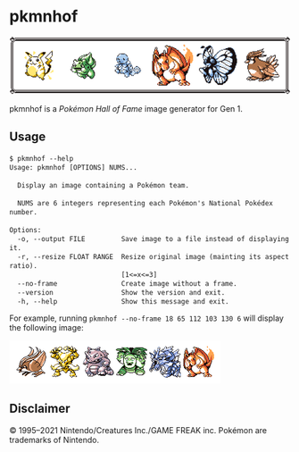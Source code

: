 # pkmnhof

![project banner](assets/banner.png)

pkmnhof is a _Pokémon Hall of Fame_ image generator for Gen 1.

## Usage

```console
$ pkmnhof --help
Usage: pkmnhof [OPTIONS] NUMS...

  Display an image containing a Pokémon team.

  NUMS are 6 integers representing each Pokémon's National Pokédex number.

Options:
  -o, --output FILE         Save image to a file instead of displaying it.
  -r, --resize FLOAT RANGE  Resize original image (mainting its aspect ratio).
                            [1<=x<=3]
  --no-frame                Create image without a frame.
  --version                 Show the version and exit.
  -h, --help                Show this message and exit.
```

For example, running `pkmnhof --no-frame 18 65 112 103 130 6` will display the following image:

![example image](assets/example.png)

## Disclaimer

© 1995–2021 Nintendo/Creatures Inc./GAME FREAK inc. Pokémon
are trademarks of Nintendo.
